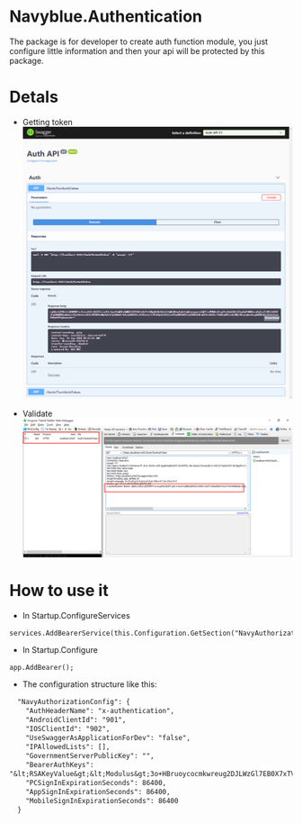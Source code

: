 # Navyblue.Authentication
The package is for developer to create auth function module, you just configure little information and then your api will be protected by this package.

# Detals
- Getting token
![gettoken](/Images/gettoken.png)

- Validate
![validate](/Images/validate.png)

# How to use it
- In Startup.ConfigureServices
```
services.AddBearerService(this.Configuration.GetSection("NavyAuthorizationConfig"));
```
- In Startup.Configure
```
app.AddBearer();
```
- The configuration structure like this:
```
  "NavyAuthorizationConfig": {
    "AuthHeaderName": "x-authentication",
    "AndroidClientId": "901",
    "IOSClientId": "902",
    "UseSwaggerAsApplicationForDev": "false",
    "IPAllowedLists": [],
    "GovernmentServerPublicKey": "",
    "BearerAuthKeys": "&lt;RSAKeyValue&gt;&lt;Modulus&gt;3o+HBruoycocmkwreug2DJLWzGl7EB0X7xTVvUOauVeX8O5t47jbllacZuv691W85pGO8ng6hQDiBvXtUz2uGJ5k8V6x2xbiK1qtMMP7QMxfLcg5zCB6i4RXFfqA5PXEtJt8S9mOk92rws1BoF3cSA9f7rNyqWToMYD+oGlATuxv5+PRr24HBm9w5eSxb24HvJbThMnUg0leLr77VY1LEOkUNn5TIQ38Y0Wo9gkwrCMLPXLLZqEU46sqAykhrvDOWtTczrBeRkqUICflmSK0OD0H6O958PwPzHW2h6mpFle4NQpP+QDmNbmK4zv7j71veelcuKV0WUcbXe/hfYSXzw==&lt;/Modulus&gt;&lt;Exponent&gt;AQAB&lt;/Exponent&gt;&lt;P&gt;7Qo+FrkpSBOuNUba7KoEW+L0yU8W+AETxeOVLST4Ugas/NlBnbPy/JsziIHp0IXz3f5HXVy+P/DPbztkCNXD3awyMNRQ2z+Otr90ybTQ5DMShugKRPGFtPs4m6ALtN8YSgzQJuK0BFB4d07IX0k3KHEqEob2UGcKT8Ogn4loDXE=&lt;/P&gt;&lt;Q&gt;8FzMQ/2F/O9UxRs5QMxCqFpuLE466iDY3oyZmwdOqKOn0uXs1UiVGXRcubBcGiQVbmMcCLlvogohjYp5mUU9Z1gTI6iklvOzoEOdxb8n92FwlOcZGval7L4DmHjLH2HFDjM4djNjAKdJngDg4r938QZIqONXSGeg3g06EymNWT8=&lt;/Q&gt;&lt;DP&gt;ey8ZeSGcjHJ90/4Qg3EPdtkJMRzC6PtWVT6iJaXSzn3dpEEbUmNT4Waeb1BkPBOA2lrsp14tGHmCs2F/6P9+HFMCelG7+1SaS+pPPQuUiyLne+hWfeGuBJGRp36S1tohe0oRWkPyHVPcZtQwWSRpX8D/hkVQ+BO0TiNx87aqtmE=&lt;/DP&gt;&lt;DQ&gt;Idc+3xezpJ/hlHq3vdrES8Wnm09MVihXwEWVXtFRjsaz2yqKBKFadKIAaBhfb0LDTa5ghQ3unKbGgJINernX4lPxJeUZfzNCh/7dGLlIHDk4y44Z58TwKXu7L91Z48o1H0Gw4ltrxezHnZpMD0Cb13BmDHktkcEdUgYUthv0jas=&lt;/DQ&gt;&lt;InverseQ&gt;MT1wLbYdxmf995ZTCSJQgyGgFSqr3Fkdt/wYJP9VMUnYKp6PPHzTOs3urul6YIs9GWQ+hl7JBiqOQgUPsSc2WkUt2q/3kf7eKnzJiFrz8sOgL4sU7oxKgUW+i0wnfgvRmbU2R8b6vFBkfI6HFtdhRqzo5llZFe8/+Gl1ZK7SYGY=&lt;/InverseQ&gt;&lt;D&gt;ZD113fD4sUYwQsiqzrU23svmJfQeQuAvrvWN3SxNTEwo+ZGR+f6BHIHO+MYxZ2P87EZEAW5oQQ5oPyVV6md9+cWhhlsVtS1l2YwCNFQY3pMODVNAwPEh8KO/C32jvzv4iDX9sjX/MxckrN0AwWd09xnBpgO50ZTKxb0pMfulxMV/Dbykip10SdF4wZ7RSg8p0ol8WSwbhYGbgTp2aJEsVj9SZQCbXifW2P37lpFlfz20Sm4+vhDcrZhpFtHh2LILA+sqxVDw0hOkXuyEu8FQu1FahzX3xd+GrG77EcowpSP0gyfsN6qKUfwaP0jW+f7Ze0uOFHiav5/CSwhu5jm/MQ==&lt;/D&gt;&lt;/RSAKeyValue&gt;",
    "PCSignInExpirationSeconds": 86400,
    "AppSignInExpirationSeconds": 86400,
    "MobileSignInExpirationSeconds": 86400
  }
```